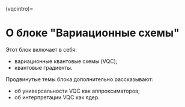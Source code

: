 (vqcintro)=

# О блоке "Вариационные схемы"

Этот блок включает в себя:

- вариационные квантовые схемы (VQC);
- квантовые градиенты.

Продвинутые темы блока дополнительно рассказывают:

- об универсальности VQC как аппроксиматоров;
- об интерпретации VQC как ядер.
